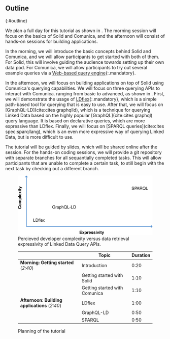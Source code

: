 ## Outline
{:#outline}

We plan a full day for this tutorial as shown in [](#planning).
The morning session will focus on the basics of Solid and Comunica,
and the afternoon will consist of hands-on sessions for building applications.

In the morning, we will introduce the basic concepts behind Solid and Comunica,
and we will allow participants to get started with both of them.
For Solid, this will involve guiding the audience towards
setting up their own data pod.
For Comunica, we will allow participants to try out several example
queries via a [Web-based query engine](http://query.linkeddatafragments.org/){:.mandatory}.

In the afternoon, we will focus on building applications on top of Solid
using Comunica's querying capabilities.
We will focus on three querying APIs to interact with Comunica.
ranging from basic to advanced, as shown in [](#querying-tool-complexity).
First, we will demonstrate the usage of [LDflex](https://github.com/solid/query-ldflex){:.mandatory},
which is a simple path-based tool for querying that is easy to use.
After that, we will focus on [GraphQL-LD](cite:cites graphqlld),
which is a technique for querying Linked Data based on
the highly popular [GraphQL](cite:cites graphql) query language.
It is based on declarative queries, which are more expressive than LDflex.
Finally, we will focus on [SPARQL queries](cite:cites spec:sparqllang),
which is an even more expressive way of querying Linked Data,
but is more difficult to use.

The tutorial will be guided by slides,
which will be shared online after the session.
For the hands-on coding sessions, we will provide
a git repository with separate branches for all sequantially completed tasks.
This will allow participants that are unable to complete a certain task,
to still begin with the next task by checking out a different branch.

<figure id="querying-tool-complexity">
<img src="img/querying-tool-complexity.svg" alt="[Complexity versus expressivity]" />
<figcaption markdown="block">
Percieved developer complexity versus data retrieval expressivity of Linked Data Query APIs.
</figcaption>
</figure>

<figure id="planning" markdown="1" class="table">

|                                               | Topic | Duration |
|-----------------------------------------------|-------|----------|
| **Morning: Getting started** (_2:40_)         | Introduction | 0:20   |
|                                               | Getting started with Solid  | 1:10   |
|                                               | Getting started with Comunica  | 1:10   |
| **Afternoon: Building applications** (_2:40_) | LDflex | 1:00   |
|                                               | GraphQL-LD | 0:50   |
|                                               | SPARQL | 0:50   |

<figcaption markdown="block">
Planning of the tutorial
</figcaption>
</figure>
